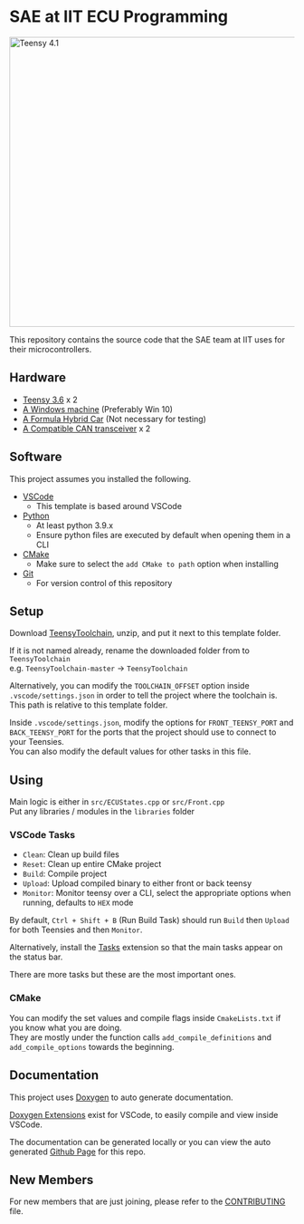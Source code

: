 SAE at IIT ECU Programming
===========================

<img src="[figure/jupyterlab.png](https://raw.githubusercontent.com/Illinois-Tech-Motorsports/IIT-SAE-ECU/master/Images/41.png)" alt="Teensy 4.1" width="512">

This repository contains the source code that the SAE team at IIT uses for their microcontrollers.

Hardware
-------

- [Teensy 3.6](https://www.pjrc.com/store/teensy36.html) x 2
- [A Windows machine](https://en.sdjmd.com/) (Preferably Win 10)
- [A Formula Hybrid Car](https://www.f1authentics.com/f1-racing-cars-for-sale/) (Not necessary for testing)
- [A Compatible CAN transceiver](https://www.amazon.com/SN65HVD230-CAN-Board-Communication-Development/dp/B00KM6XMXO) x 2

Software
-----

This project assumes you installed the following.

- [VSCode](https://code.visualstudio.com/)
  - This template is based around VSCode
- [Python](https://www.python.org/downloads/)
  - At least python 3.9.x
  - Ensure python files are executed by default when opening them in a CLI
- [CMake](https://cmake.org/download/)
  - Make sure to select the `add CMake to path` option when installing
- [Git](https://git-scm.com/download)
  - For version control of this repository

Setup
-----

Download [TeensyToolchain](https://github.com/LeHuman/TeensyToolchain), unzip, and put it next to this template folder.

If it is not named already, rename the downloaded folder from to `TeensyToolchain`  
e.g. `TeensyToolchain-master` -> `TeensyToolchain`

Alternatively, you can modify the `TOOLCHAIN_OFFSET` option inside `.vscode/settings.json` in order to tell the project where the toolchain is. This path is relative to this template folder.

Inside `.vscode/settings.json`, modify the options for `FRONT_TEENSY_PORT` and `BACK_TEENSY_PORT` for the ports that the project should use to connect to your Teensies.  
You can also modify the default values for other tasks in this file.

Using
-----

Main logic is either in `src/ECUStates.cpp` or `src/Front.cpp`  
Put any libraries / modules in the `libraries` folder

### VSCode Tasks

* `Clean`: Clean up build files
* `Reset`: Clean up entire CMake project
* `Build`: Compile project
* `Upload`: Upload compiled binary to either front or back teensy
* `Monitor`: Monitor teensy over a CLI, select the appropriate options when running, defaults to `HEX` mode

By default, `Ctrl + Shift + B` (Run Build Task) should run `Build` then `Upload` for both Teensies and then `Monitor`.

Alternatively, install the [Tasks](https://marketplace.visualstudio.com/items?itemName=actboy168.tasks) extension so that the main tasks appear on the status bar.

There are more tasks but these are the most important ones.

### CMake

You can modify the set values and compile flags inside `CmakeLists.txt` if you know what you are doing.  
They are mostly under the function calls `add_compile_definitions` and `add_compile_options` towards the beginning.

Documentation
-------------

This project uses [Doxygen](https://www.doxygen.nl/index.html) to auto generate documentation.

[Doxygen Extensions](https://marketplace.visualstudio.com/items?itemName=Isaias.doxygen-pack) exist for VSCode, to easily compile and view inside VSCode.

The documentation can be generated locally or you can view the auto generated [Github Page](https://illinois-tech-motorsports.github.io/IIT-SAE-ECU/) for this repo.

New Members
-----------

For new members that are just joining, please refer to the [CONTRIBUTING](CONTRIBUTING.md) file.
